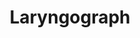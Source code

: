 ---
title: "Laryngograph"

categories: ['']

tags: ['Laryngograph']

arwords: 'جهاز الرسم الحنجري'
arwords2: 'اللارينجوجراف'

arexps: []

enwords: ['Laryngograph']

enexps: []

arlexicons: 'ج'

enlexicons: 'L'

authors: ['Ruqayya Roshdy']

translators: ['']

citations: 'مقدمة في حوسبة اللغة العربية'

sources: 'مركز الملك عبدالله بن عبدالعزيز الدولي لخدمة اللغة العربية'

slug: ""
---
